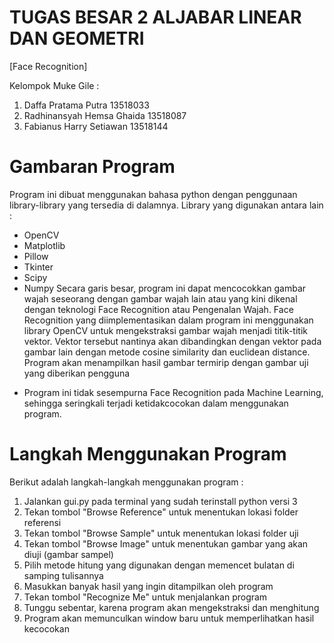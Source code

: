 # TUGAS BESAR 2 ALJABAR LINEAR DAN GEOMETRI
[Face Recognition]

Kelompok Muke Gile :
1. Daffa Pratama Putra          13518033
2. Radhinansyah Hemsa Ghaida    13518087
3. Fabianus Harry Setiawan      13518144

# Gambaran Program
Program ini dibuat menggunakan bahasa python dengan penggunaan library-library yang tersedia di dalamnya. Library yang digunakan antara lain :
- OpenCV
- Matplotlib
- Pillow
- Tkinter
- Scipy
- Numpy
Secara garis besar, program ini dapat mencocokkan gambar wajah seseorang dengan gambar wajah lain atau yang kini dikenal dengan teknologi Face Recognition atau Pengenalan Wajah. Face Recognition yang diimplementasikan dalam program ini menggunakan library OpenCV untuk mengekstraksi gambar wajah menjadi titik-titik vektor. Vektor tersebut nantinya akan dibandingkan dengan vektor pada gambar lain dengan metode cosine similarity dan euclidean distance. Program akan menampilkan hasil gambar termirip dengan gambar uji yang diberikan pengguna

* Program ini tidak sesempurna Face Recognition pada Machine Learning, sehingga seringkali terjadi ketidakcocokan dalam menggunakan program.

# Langkah Menggunakan Program
Berikut adalah langkah-langkah menggunakan program :
1. Jalankan gui.py pada terminal yang sudah terinstall python versi 3
2. Tekan tombol "Browse Reference" untuk menentukan lokasi folder referensi
3. Tekan tombol "Browse Sample" untuk menentukan lokasi folder uji
4. Tekan tombol "Browse Image" untuk menentukan gambar yang akan diuji (gambar sampel)
5. Pilih metode hitung yang digunakan dengan memencet bulatan di samping tulisannya
6. Masukkan banyak hasil yang ingin ditampilkan oleh program
7. Tekan tombol "Recognize Me" untuk menjalankan program
8. Tunggu sebentar, karena program akan mengekstraksi dan menghitung
9. Program akan memunculkan window baru untuk memperlihatkan hasil kecocokan